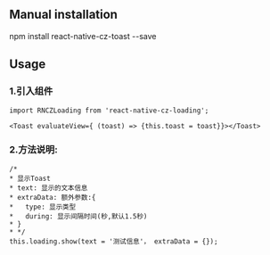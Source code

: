 
## Manual installation

npm install react-native-cz-toast --save

	

## Usage
###  1.引入组件
```
import RNCZLoading from 'react-native-cz-loading';

<Toast evaluateView={ (toast) => {this.toast = toast}}></Toast>
```

###  2.方法说明:
```
/*
* 显示Toast
* text: 显示的文本信息
* extraData: 额外参数:{
*   type: 显示类型
*   during: 显示间隔时间(秒,默认1.5秒)
* }
* */
this.loading.show(text = '测试信息'， extraData = {});
```

  
